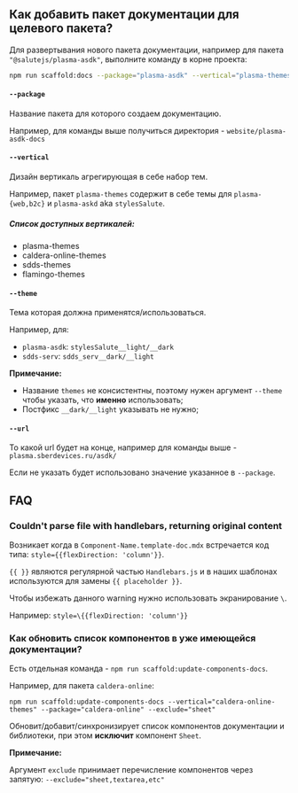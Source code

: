 ## Как добавить пакет документации для целевого пакета?

Для развертывания нового пакета документации, например для пакета `"@salutejs/plasma-asdk"`, выполните команду в корне проекта:

```bash
npm run scaffold:docs --package="plasma-asdk" --vertical="plasma-themes" --theme="stylesSalute" --url="asdk"
```

#### `--package`

Название пакета для которого создаем документацию.

Например, для команды выше получиться директория - `website/plasma-asdk-docs`

#### `--vertical`

Дизайн вертикаль агрегирующая в себе набор тем.

Например, пакет `plasma-themes` содержит в себе темы для `plasma-{web,b2c}` и `plasma-askd` aka `stylesSalute`.

##### Список доступных вертикалей:

-   plasma-themes
-   caldera-online-themes
-   sdds-themes
-   flamingo-themes

#### `--theme`

Тема которая должна применятся/использоваться.

Например, для:

-   `plasma-asdk`: `stylesSalute__light/__dark`
-   `sdds-serv`: `sdds_serv__dark/__light`

**Примечание:**

-   Название `themes` не консистентны, поэтому нужен аргумент `--theme` чтобы указать, что **именно** использовать;
-   Постфикс `__dark/__light` указывать не нужно;

#### `--url`

То какой url будет на конце, например для команды выше - `plasma.sberdevices.ru/asdk/`

Если не указать будет использовано значение указанное в `--package`.

## FAQ

### Couldn't parse file with handlebars, returning original content

Возникает когда в `Component-Name.template-doc.mdx` встречается код типа: `style={{flexDirection: 'column'}}`.

`{{ }}` являются регулярной частью `Handlebars.js` и в наших шаблонах используются для замены `{{ placeholder }}`.

Чтобы избежать данного warning нужно использовать экранирование `\`.

Например: `style=\{{flexDirection: 'column'}}`

### Как обновить список компонентов в уже имеющейся документации?

Есть отдельная команда - `npm run scaffold:update-components-docs`.

Например, для пакета `caldera-online`:

```console
npm run scaffold:update-components-docs --vertical="caldera-online-themes" --package="caldera-online" --exclude="sheet"
```

Обновит/добавит/синхронизирует список компонентов документации и библиотеки, при этом **исключит** компонент `Sheet`.

**Примечание:**

Аргумент `exclude` принимает перечисление компонентов через запятую: `--exclude="sheet,textarea,etc"`
